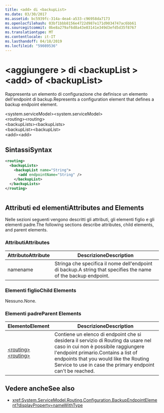 ```yaml
---
title: <add> di <backupList>
ms.date: 03/30/2017
ms.assetid: bc5939fc-314a-4ea4-a533-c96958da7173
ms.openlocfilehash: 03bf1bbb8156e4722d987e171d9034747ac6bb61
ms.sourcegitcommit: 0be8a279af6d8a43e03141e349d3efd5d35f8767
ms.translationtype: MT
ms.contentlocale: it-IT
ms.lasthandoff: 04/18/2019
ms.locfileid: "59089536"
---
```

# <a name="add-of-backuplist"></a><span data-ttu-id="33e3d-102">\<aggiungere > di \<backupList ></span><span class="sxs-lookup"><span data-stu-id="33e3d-102">\<add> of \<backupList></span></span>
<span data-ttu-id="33e3d-103">Rappresenta un elemento di configurazione che definisce un elemento dell'endpoint di backup.</span><span class="sxs-lookup"><span data-stu-id="33e3d-103">Represents a configuration element that defines a backup endpoint element.</span></span>  
  
 <span data-ttu-id="33e3d-104">\<system.serviceModel></span><span class="sxs-lookup"><span data-stu-id="33e3d-104">\<system.serviceModel></span></span>  
<span data-ttu-id="33e3d-105">\<routing></span><span class="sxs-lookup"><span data-stu-id="33e3d-105">\<routing></span></span>  
<span data-ttu-id="33e3d-106">\<backupLists></span><span class="sxs-lookup"><span data-stu-id="33e3d-106">\<backupLists></span></span>  
<span data-ttu-id="33e3d-107">\<backupList></span><span class="sxs-lookup"><span data-stu-id="33e3d-107">\<backupList></span></span>  
<span data-ttu-id="33e3d-108">\<add></span><span class="sxs-lookup"><span data-stu-id="33e3d-108">\<add></span></span>  
  
## <a name="syntax"></a><span data-ttu-id="33e3d-109">Sintassi</span><span class="sxs-lookup"><span data-stu-id="33e3d-109">Syntax</span></span>  
  
```xml  
<routing>
  <backupLists>
    <backupList name="String">
      <add endpointName="String" />
    </backupList>
  </backupLists>
</routing>
```  
  
```csharp  
```  
  
## <a name="attributes-and-elements"></a><span data-ttu-id="33e3d-110">Attributi ed elementi</span><span class="sxs-lookup"><span data-stu-id="33e3d-110">Attributes and Elements</span></span>  
 <span data-ttu-id="33e3d-111">Nelle sezioni seguenti vengono descritti gli attributi, gli elementi figlio e gli elementi padre.</span><span class="sxs-lookup"><span data-stu-id="33e3d-111">The following sections describe attributes, child elements, and parent elements.</span></span>  
  
### <a name="attributes"></a><span data-ttu-id="33e3d-112">Attributi</span><span class="sxs-lookup"><span data-stu-id="33e3d-112">Attributes</span></span>  
  
|<span data-ttu-id="33e3d-113">Attributo</span><span class="sxs-lookup"><span data-stu-id="33e3d-113">Attribute</span></span>|<span data-ttu-id="33e3d-114">Descrizione</span><span class="sxs-lookup"><span data-stu-id="33e3d-114">Description</span></span>|  
|---------------|-----------------|  
|<span data-ttu-id="33e3d-115">name</span><span class="sxs-lookup"><span data-stu-id="33e3d-115">name</span></span>|<span data-ttu-id="33e3d-116">Stringa che specifica il nome dell'endpoint di backup.</span><span class="sxs-lookup"><span data-stu-id="33e3d-116">A string that specifies the name of the backup endpoint.</span></span>|  
  
### <a name="child-elements"></a><span data-ttu-id="33e3d-117">Elementi figlio</span><span class="sxs-lookup"><span data-stu-id="33e3d-117">Child Elements</span></span>  
 <span data-ttu-id="33e3d-118">Nessuno.</span><span class="sxs-lookup"><span data-stu-id="33e3d-118">None.</span></span>  
  
### <a name="parent-elements"></a><span data-ttu-id="33e3d-119">Elementi padre</span><span class="sxs-lookup"><span data-stu-id="33e3d-119">Parent Elements</span></span>  
  
|<span data-ttu-id="33e3d-120">Elemento</span><span class="sxs-lookup"><span data-stu-id="33e3d-120">Element</span></span>|<span data-ttu-id="33e3d-121">Descrizione</span><span class="sxs-lookup"><span data-stu-id="33e3d-121">Description</span></span>|  
|-------------|-----------------|  
|[<span data-ttu-id="33e3d-122">\<routing></span><span class="sxs-lookup"><span data-stu-id="33e3d-122">\<routing></span></span>](../../../../../docs/framework/configure-apps/file-schema/wcf/routing.md)|<span data-ttu-id="33e3d-123">Contiene un elenco di endpoint che si desidera il servizio di Routing da usare nel caso in cui non è possibile raggiungere l'endpoint primario.</span><span class="sxs-lookup"><span data-stu-id="33e3d-123">Contains a list of endpoints that you would like the Routing Service to use in case the primary endpoint can't be reached.</span></span>|  
  
## <a name="see-also"></a><span data-ttu-id="33e3d-124">Vedere anche</span><span class="sxs-lookup"><span data-stu-id="33e3d-124">See also</span></span>

- <xref:System.ServiceModel.Routing.Configuration.BackupEndpointElement?displayProperty=nameWithType>
